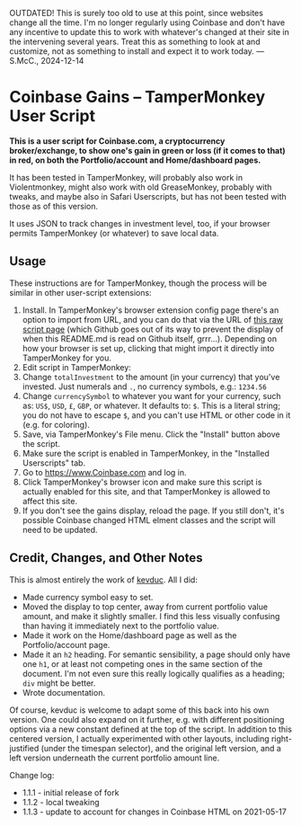 OUTDATED! This is surely too old to use at this point, since websites change all the time. I'm no longer regularly using Coinbase and don't have any incentive to update this to work with whatever's changed at their site in the intervening several years. Treat this as something to look at and customize, not as something to install and expect it to work today.   — S.McC., 2024-12-14


Coinbase Gains – TamperMonkey User Script
===========================================

**This is a user script for Coinbase.com, a cryptocurrency broker/exchange, to show one's gain in green or loss (if it comes to that) in red, on both the Portfolio/account and Home/dashboard pages.**

It has been tested in TamperMonkey, will probably also work in Violentmonkey, might also work with old GreaseMonkey, probably with tweaks, and maybe also in Safari Userscripts, but has not been tested with those as of this version.

It uses JSON to track changes in investment level, too, if your browser permits TamperMonkey (or whatever) to save local data.

Usage
-----

These instructions are for TamperMonkey, though the process will be similar in other user-script extensions:

1. Install.  In TamperMonkey's browser extension config page there's an option to import from URL, and you can do that via the URL of [this raw script page](https://raw.githubusercontent.com/SMcCandlish/Coinbase_Gains_TamperMonkey_Script/master/CoinbasePortfolioGains.user.js) (which Github goes out of its way to prevent the display of when this README.md is read on Github itself, grrr...). Depending on how your browser is set up, clicking that might import it directly into TamperMonkey for you.
2. Edit script in TamperMonkey:
3. Change `totalInvestment` to the amount (in your currency) that you've invested. Just numerals and `.`, no currency symbols, e.g.: `1234.56`
4. Change `currencySymbol` to whatever you want for your currency, such as: `US$`, `USD`, `£`, `GBP`, or whatever. It defaults to: `$`.  This is a literal string; you do not have to escape `$`, and you can't use HTML or other code in it (e.g. for coloring).
5. Save, via TamperMonkey's File menu.  Click the "Install" button above the script.
6. Make sure the script is enabled in TamperMonkey, in the "Installed Userscripts" tab.
7. Go to <https://www.Coinbase.com> and log in.
8. Click TamperMonkey's browser icon and make sure this script is actually enabled for this site, and that TamperMonkey is allowed to affect this site.
9. If you don't see the gains display, reload the page.  If you still don't, it's possible Coinbase changed HTML elment classes and the script will need to be updated.

Credit, Changes, and Other Notes
--------------------------------

This is almost entirely the work of [kevduc](https://github.com/kevduc/userscripts/edit/master/README.md).  All I did:

* Made currency symbol easy to set.
* Moved the display to top center, away from current portfolio value amount, and make it slightly smaller. I find this less visually confusing than having it immediately next to the portfolio value.
* Made it work on the Home/dashboard page as well as the Portfolio/account page.
* Made it an `h2` heading. For semantic sensibility, a page should only have one `h1`, or at least not competing ones in the same section of the document.  I'm not even sure this really logically qualifies as a heading; `div` might be better.
* Wrote documentation.

Of course, kevduc is welcome to adapt some of this back into his own version.  One could also expand on it further, e.g. with different positioning options via a new constant defined at the top of the script. In addition to this centered version, I actually experimented with other layouts, including right-justified (under the timespan selector), and the original left version, and a left version underneath the current portfolio amount line.

Change log:
* 1.1.1 - initial release of fork
* 1.1.2 - local tweaking
* 1.1.3 - update to account for changes in Coinbase HTML on 2021-05-17
